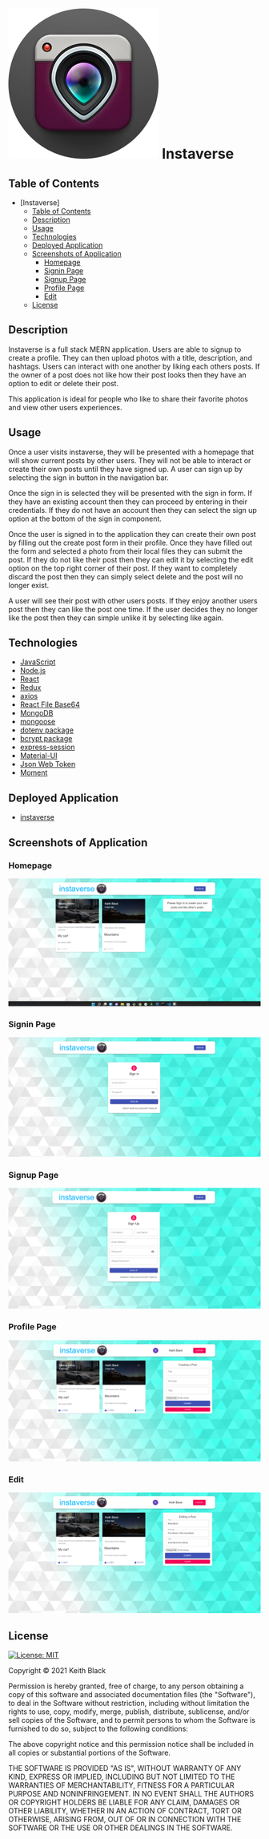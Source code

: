 # ![Instaverse Logo](client/src/images/Instaverse.png) Instaverse

## Table of Contents

- [Instaverse]
  - [Table of Contents](#table-of-contents)
  - [Description](#description)
  - [Usage](#usage)
  - [Technologies](#technologies)
  - [Deployed Application](#deployed-application)
  - [Screenshots of Application](#screenshots-of-application)
    - [Homepage](#homepage)
    - [Signin Page](#signin-page)
    - [Signup Page](#signup-page)
    - [Profile Page](#profile-page)
    - [Edit](#edit)
  - [License](#license)

## Description

Instaverse is a full stack MERN application. Users are able to signup to create a profile. They can then upload photos with a title, description, and hashtags. Users can interact with one another by liking each others posts. If the owner of a post does not like how their post looks then they have an option to edit or delete their post.

This application is ideal for people who like to share their favorite photos and view other users experiences.

## Usage

Once a user visits instaverse, they will be presented with a homepage that will show current posts by other users. They will not be able to interact or create their own posts until they have signed up. A user can sign up by selecting the sign in button in the navigation bar.

Once the sign in is selected they will be presented with the sign in form. If they have an existing account then they can proceed by entering in their credentials. If they do not have an account then they can select the sign up option at the bottom of the sign in component.

Once the user is signed in to the application they can create their own post by filling out the create post form in their profile. Once they have filled out the form and selected a photo from their local files they can submit the post. If they do not like their post then they can edit it by selecting the edit option on the top right corner of their post. If they want to completely discard the post then they can simply select delete and the post will no longer exist.

A user will see their post with other users posts. If they enjoy another users post then they can like the post one time. If the user decides they no longer like the post then they can simple unlike it by selecting like again.

## Technologies

- [JavaScript](https://developer.mozilla.org/en-US/docs/Web/JavaScript)
- [Node.js](https://nodejs.org/en/)
- [React](https://reactjs.org/)
- [Redux](https://redux.js.org/)
- [axios](https://www.npmjs.com/package/axios)
- [React File Base64](https://www.npmjs.com/package/react-file-base64)
- [MongoDB](https://www.mongodb.com/)
- [mongoose](https://www.npmjs.com/package/mongoose)
- [dotenv package](https://www.npmjs.com/package/dotenv)
- [bcrypt package](https://www.npmjs.com/package/bcrypt)
- [express-session](https://www.npmjs.com/package/express-session)
- [Material-UI](https://mui.com/)
- [Json Web Token](https://jwt.io/)
- [Moment](https://momentjs.com/)

## Deployed Application

- [instaverse](https://instaverse.herokuapp.com/)

## Screenshots of Application

### Homepage

![Home](client/src/images/Home.png)

### Signin Page

![Signin](client/src/images/signin.png)

### Signup Page

![Signup](client/src/images/signup.png)

### Profile Page

![Profile](client/src/images/Profile-page.png)

### Edit

![Edit](client/src/images/Edit-Post.png)

## License

[![License: MIT](https://img.shields.io/badge/License-MIT-yellow.svg)](https://opensource.org/licenses/MIT)

Copyright &copy; 2021 Keith Black

Permission is hereby granted, free of charge, to any person obtaining a copy
of this software and associated documentation files (the "Software"), to deal
in the Software without restriction, including without limitation the rights
to use, copy, modify, merge, publish, distribute, sublicense, and/or sell
copies of the Software, and to permit persons to whom the Software is
furnished to do so, subject to the following conditions:

The above copyright notice and this permission notice shall be included in all
copies or substantial portions of the Software.

THE SOFTWARE IS PROVIDED "AS IS", WITHOUT WARRANTY OF ANY KIND, EXPRESS OR
IMPLIED, INCLUDING BUT NOT LIMITED TO THE WARRANTIES OF MERCHANTABILITY,
FITNESS FOR A PARTICULAR PURPOSE AND NONINFRINGEMENT. IN NO EVENT SHALL THE
AUTHORS OR COPYRIGHT HOLDERS BE LIABLE FOR ANY CLAIM, DAMAGES OR OTHER
LIABILITY, WHETHER IN AN ACTION OF CONTRACT, TORT OR OTHERWISE, ARISING FROM,
OUT OF OR IN CONNECTION WITH THE SOFTWARE OR THE USE OR OTHER DEALINGS IN THE
SOFTWARE.
